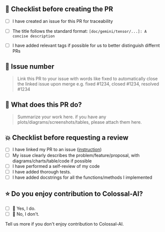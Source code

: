 ## 📌 Checklist before creating the PR

- [ ] I have created an issue for this PR for traceability
- [ ] The title follows the standard format: `[doc/gemini/tensor/...]: A concise description`
- [ ] I have added relevant tags if possible for us to better distinguish differnt PRs


## 🚨 Issue number

> Link this PR to your issue with words like fixed to automatically close the linked issue upon merge
> e.g. fixed #1234, closed #1234, resolved #1234



## 📝 What does this PR do?

> Summarize your work here.
> if you have any plots/diagrams/screenshots/tables, please attach them here.



## 💥 Checklist before requesting a review

- [ ] I have linked my PR to an issue ([instruction](https://docs.github.com/en/issues/tracking-your-work-with-issues/linking-a-pull-request-to-an-issue))
- [ ] My issue clearly describes the problem/feature/proposal, with diagrams/charts/table/code if possible
- [ ] I have performed a self-review of my code
- [ ] I have added thorough tests.
- [ ] I have added docstrings for all the functions/methods I implemented

## ⭐️ Do you enjoy contribution to Colossal-AI?

- [ ] 🌝 Yes, I do.
- [ ] 🌚 No, I don't.

Tell us more if you don't enjoy contribution to Colossal-AI.
